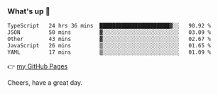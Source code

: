 ### What's up 👋

<!--START_SECTION:waka-->

```txt
TypeScript   24 hrs 36 mins  ██████████████████████▓░░   90.92 %
JSON         50 mins         ▓░░░░░░░░░░░░░░░░░░░░░░░░   03.09 %
Other        43 mins         ▓░░░░░░░░░░░░░░░░░░░░░░░░   02.67 %
JavaScript   26 mins         ▒░░░░░░░░░░░░░░░░░░░░░░░░   01.65 %
YAML         17 mins         ▒░░░░░░░░░░░░░░░░░░░░░░░░   01.09 %
```

<!--END_SECTION:waka-->

👉 [my GitHub Pages](https://ykzhukian.github.io)

Cheers, have a great day.

